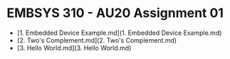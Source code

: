 # EMBSYS 310 - AU20 Assignment 01
- [1. Embedded Device Example.md](1. Embedded Device Example.md)
- [2. Two's Complement.md](2. Two's Complement.md)
- [3. Hello World.md](3. Hello World.md)
